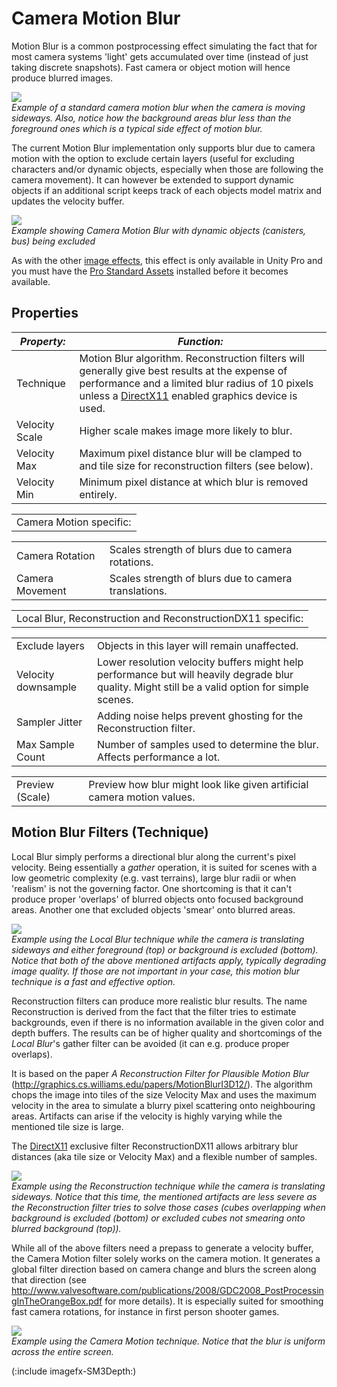 Camera Motion Blur
==================


<span class=keyword>Motion Blur</span> is a common postprocessing effect simulating the fact that for most camera systems 'light' gets accumulated over time (instead of just taking discrete snapshots). Fast camera or object motion will hence produce blurred images.

![](http://docwiki.hq.unity3d.com/uploads/Main/MbReconstructionBlurExample.png)  
_Example of a standard camera motion blur when the camera is moving sideways. Also, notice how the background areas blur less than the foreground ones which is a typical side effect of motion blur._

The current Motion Blur implementation only supports blur due to camera motion with the option to exclude certain layers (useful for excluding characters and/or dynamic objects, especially when those are following the camera movement). It can however be extended to support dynamic objects if an additional script keeps track of each objects model matrix and updates the velocity buffer.

![](http://docwiki.hq.unity3d.com/uploads/Main/MotionBlurExamplePassion.png)  
_Example showing Camera Motion Blur with dynamic objects (canisters, bus) being excluded_

As with the other [image effects](comp-imageeffects.html), this effect is only available in Unity Pro and you must have the [Pro Standard Assets](howto-installstandardassets.html) installed before it becomes available.

Properties
----------


|**_Property:_** |**_Function:_** |
|--|--|
|<span class=component>Technique</span> |Motion Blur algorithm. <span class=keyword>Reconstruction</span> filters will generally give best results at the expense of performance and a limited blur radius of 10 pixels unless a [DirectX11](directx11.html) enabled graphics device is used. |
|<span class=component>Velocity Scale</span> |Higher scale makes image more likely to blur. |
|<span class=component>Velocity Max</span> |Maximum pixel distance blur will be clamped to and tile size for reconstruction filters (see below). |
|<span class=component>Velocity Min</span> |Minimum pixel distance at which blur is removed entirely. |


|  |
|--|
|<span class=component>Camera Motion</span> specific:|


|  |  |
|--|--|
|<span class=component>Camera Rotation</span> |Scales strength of blurs due to camera rotations. |
|<span class=component>Camera Movement</span> |Scales strength of blurs due to camera translations. |


|  |
|--|
|<span class=component>Local Blur</span>, <span class=component>Reconstruction</span> and <span class=component>ReconstructionDX11</span> specific:|


|  |  |
|--|--|
|<span class=component>Exclude layers</span> |Objects in this layer will remain unaffected. |
|<span class=component>Velocity downsample</span> |Lower resolution velocity buffers might help performance but will heavily degrade blur quality. Might still be a valid option for simple scenes. |
|<span class=component>Sampler Jitter</span> |Adding noise helps prevent ghosting for the <span class=keyword>Reconstruction</span> filter. |
|<span class=component>Max Sample Count</span> |Number of samples used to determine the blur. Affects performance a lot. |


|  |  |
|--|--|
|<span class=component>Preview (Scale)</span> |Preview how blur might look like given artificial camera motion values. |

Motion Blur Filters (Technique)
-------------------------------


<span class=keyword>Local Blur</span> simply performs a directional blur along the current's pixel velocity. Being essentially a _gather_ operation, it is suited for scenes with a low geometric complexity (e.g. vast terrains), large blur radii or when 'realism' is not the governing factor. One shortcoming is that it can't produce proper 'overlaps' of blurred objects onto focused background areas. Another one that excluded objects 'smear' onto blurred areas.

![](http://docwiki.hq.unity3d.com/uploads/Main/LocalBlurExample2.png)  
_Example using the <span class=component>Local Blur</span> technique while the camera is translating sideways and either foreground (top) or background is excluded (bottom). Notice that both of the above mentioned artifacts apply, typically degrading image quality. If those are not important in your case, this motion blur technique is a fast and effective option._

<span class=keyword>Reconstruction</span> filters can produce more realistic blur results. The name Reconstruction is derived from the fact that the filter tries to estimate backgrounds, even if there is no information available in the given color and depth buffers. The results can be of higher quality and shortcomings of the _Local Blur_'s gather filter can be avoided (it can e.g. produce proper overlaps).

It is based on the paper _A Reconstruction Filter for Plausible Motion Blur_ (http://graphics.cs.williams.edu/papers/MotionBlurI3D12/). The algorithm chops the image into tiles of the size <span class=component>Velocity Max</span> and uses the maximum velocity in the area to simulate a blurry pixel scattering onto neighbouring areas. Artifacts can arise if the velocity is highly varying while the mentioned tile size is large. 

The [DirectX11](directx11.html) exclusive filter <span class=component>ReconstructionDX11</span> allows arbitrary blur distances (aka tile size or <span class=component>Velocity Max</span>) and a flexible number of samples.

![](http://docwiki.hq.unity3d.com/uploads/Main/ReconstructionExample2.png)  
_Example using the <span class=component>Reconstruction</span> technique while the camera is translating sideways. Notice that this time, the mentioned artifacts are less severe as the Reconstruction filter tries to solve those cases (cubes overlapping when background is excluded (bottom) or excluded cubes not smearing onto blurred background (top))._

While all of the above filters need a prepass to generate a velocity buffer, the <span class=keyword>Camera Motion</span> filter solely works on the camera motion. It generates a global filter direction based on camera change and blurs the screen along that direction (see http://www.valvesoftware.com/publications/2008/GDC2008_PostProcessingInTheOrangeBox.pdf for more details). 
It is especially suited for smoothing fast camera rotations, for instance in first person shooter games. 

![](http://docwiki.hq.unity3d.com/uploads/Main/CameraMotionBlurExample.png)  
_Example using the <span class=component>Camera Motion</span> technique. Notice that the blur is uniform across the entire screen._

(:include imagefx-SM3Depth:)
